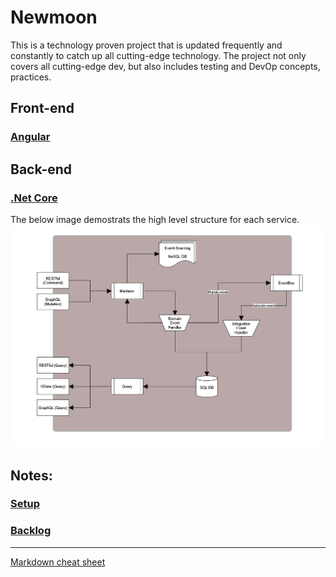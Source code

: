 # **Newmoon**

This is a technology proven project that is updated frequently and constantly to catch up all cutting-edge technology. The project not only covers all cutting-edge dev, but also includes testing and DevOp concepts, practices. 
 
## Front-end
### [Angular](./docs/angular-frontend.md)  

## Back-end
 ### [.Net Core](./docs/dotnet-backend.md)  

The below image demostrats the high level structure for each service.
![High-level structure](./docs/backend/CQRS.png)

## Notes:

### [Setup](./docs/setup.md)  
### [Backlog](./docs/backlog.md)

---
[Markdown cheat sheet ](https://github.com/adam-p/markdown-here/wiki/Markdown-Cheatsheet)